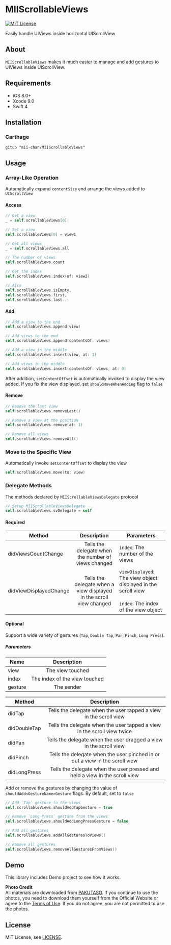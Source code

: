 # MIIScrollableViews
[![MIT License](http://img.shields.io/badge/license-MIT-blue.svg?style=flat)](/LICENSE)

Easily handle UIViews inside horizontal UIScrollView

## About
`MIIScrollableViews` makes it much easier to manage and add gestures to UIViews inside UIScrollView. 

## Requirements
* iOS 8.0+
* Xcode 9.0
* Swift 4

## Installation
### Carthage
```
gitub "mii-chan/MIIScrollableViews"
```
## Usage
### Array-Like Operation
Automatically expand `contentSize` and arrange the views added to `UIScrollView`

#### Access
```swift
// Get a view
_ = self.scrollableViews[0]

// Set a view
self.scrollableViews[0] = view1

// Get all views
_ = self.scrollableViews.all

// The number of views
self.scrollableViews.count

// Get the index
self.scrollableViews.index(of: view2)

// Also
self.scrollableViews.isEmpty,
self.scrollableViews.first,
self.scrollableViews.last...
```

#### Add
```swift
// Add a view to the end
self.scrollableViews.append(view)

// Add views to the end
self.scrollableViews.append(contentsOf: views)

// Add a view in the middle
self.scrollableViews.insert(view, at: 1)

// Add views in the middle
self.scrollableViews.insert(contentsOf: views, at: 0)
```

After addition, `setContentOffset` is automatically invoked to display the view added. If you fix the view displayed, set `shouldMoveWhenAdding` flag to `false`

#### Remove
```swift
// Remove the last view
self.scrollableViews.removeLast()

// Remove a view at the position
self.scrollableViews.remove(at: 1)

// Remove all views
self.scrollableViews.removeAll()
```

### Move to the Specific View
Automatically invoke `setContentOffset` to display the view

```swift
self.scrollableViews.move(to: view)
```

### Delegate Methods
The methods declared by `MIIScrollableViewsDelegate` protocol

```swift
// Setup MIIScrollableViewsDelegate
self.scrollableViews.svDelegate = self
```

#### Required

Method | Description | Parameters
---|:---:|---
didViewsCountChange | Tells the delegate when the number of views changed | `index`: The number of the views
didViewDisplayedChange | Tells the delegate when a view displayed in the scroll view changed | `viewDisplayed`: The view object displayed in the scroll view <br><br> `index`: The index of the view object

#### Optional
Support a wide variety of gestures (`Tap`, `Double Tap`, `Pan`, `Pinch`, `Long Press`).

##### Parameters

Name | Description |
---|:---:|
view | The view touched
index | The index of the view touched
gesture | The sender

Method | Description |
---|:---:|
didTap | Tells the delegate when the user tapped a view in the scroll view
didDoubleTap | Tells the delegate when the user tapped a view in the scroll view twice
didPan | Tells the delegate when the user dragged a view in the scroll view
didPinch | Tells the delegate when the user pinched in or out a view in the scroll view 
didLongPress | Tells the delegate when the user pressed and held a view in the scroll view 

Add or remove the gestures by changing the value of `shouldAdd<GestureName>Gesture` flags. By default, set to `false`

```swift
// Add `Tap` gesture to the views
self.scrollableViews.shouldAddTapGesture = true

// Remove `Long Press` gesture from the views
self.scrollableViews.shouldAddLongPressGesture = false

// Add all gestures
self.scrollableViews.addAllGesturesToViews()

// Remove all gestures
self.scrollableViews.removeAllGesturesFromViews()
```

## Demo
This library includes Demo project to see how it works.

**Photo Credit** <br>
All materials are downloaded from [PAKUTASO](https://www.pakutaso.com/). If you continue to use the photos, you need to download them yourself from the Official Website or agree to the [Terms of Use](https://www.pakutaso.com/userpolicy.html). If you do not agree, you are not permitted to use the photos.

## License
MIT License, see [LICENSE](/LICENSE).